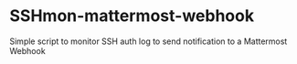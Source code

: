 # SSHmon-mattermost-webhook
Simple script to monitor SSH auth log to send notification to a Mattermost Webhook
